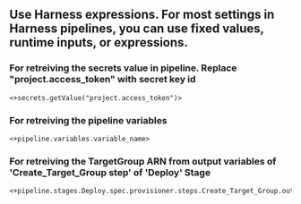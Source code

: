 ## Use Harness expressions. For most settings in Harness pipelines, you can use fixed values, runtime inputs, or expressions.

### For retreiving the secrets value in pipeline. Replace "project.access_token" with secret key id

```
<+secrets.getValue("project.access_token")>
```

### For retreiving the pipeline variables

```
<+pipeline.variables.variable_name>
```

### For retreiving the TargetGroup ARN from output variables of 'Create_Target_Group step' of 'Deploy' Stage

```
<+pipeline.stages.Deploy.spec.provisioner.steps.Create_Target_Group.output.target_group_arn>
```
